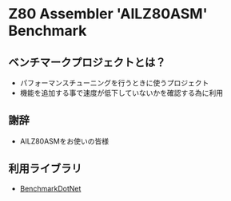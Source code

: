 # Z80 Assembler 'AILZ80ASM' Benchmark

## ベンチマークプロジェクトとは？
- パフォーマンスチューニングを行うときに使うプロジェクト
- 機能を追加する事で速度が低下していないかを確認する為に利用

## 謝辞
- AILZ80ASMをお使いの皆様

## 利用ライブラリ
- [BenchmarkDotNet](https://benchmarkdotnet.org/)
